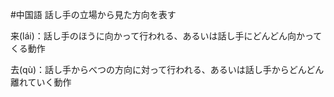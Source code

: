 #中国語
話し手の立場から見た方向を表す

来(lái)：話し手のほうに向かって行われる、あるいは話し手にどんどん向かってくる動作

去(qù)：話し手からべつの方向に対って行われる、あるいは話し手からどんどん離れていく動作

